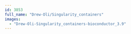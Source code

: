 ```yaml
---
id: 3853
full_name: "Drew-Oli/Singularity_containers"
images: 
  - "Drew-Oli-Singularity_containers-bioconductor_3.9"
---
```

